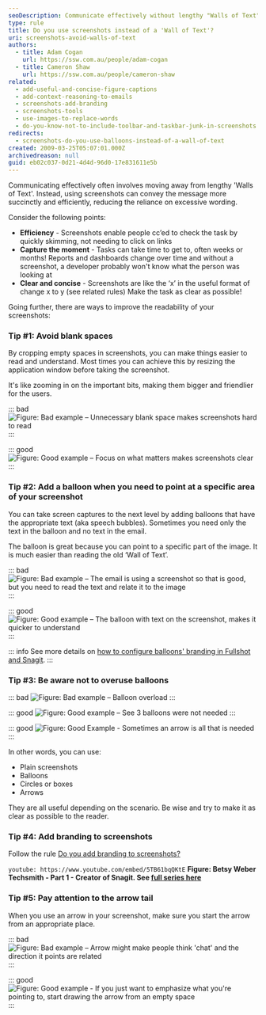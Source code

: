 ```yaml
---
seoDescription: Communicate effectively without lengthy "Walls of Text" by using screenshots as a concise and efficient way to convey messages.
type: rule
title: Do you use screenshots instead of a 'Wall of Text'?
uri: screenshots-avoid-walls-of-text
authors:
  - title: Adam Cogan
    url: https://ssw.com.au/people/adam-cogan
  - title: Cameron Shaw
    url: https://ssw.com.au/people/cameron-shaw
related:
  - add-useful-and-concise-figure-captions
  - add-context-reasoning-to-emails
  - screenshots-add-branding
  - screenshots-tools
  - use-images-to-replace-words
  - do-you-know-not-to-include-toolbar-and-taskbar-junk-in-screenshots
redirects:
  - screenshots-do-you-use-balloons-instead-of-a-wall-of-text
created: 2009-03-25T05:07:01.000Z
archivedreason: null
guid: eb02c037-0d21-4d4d-96d0-17e831611e5b
---
```


Communicating effectively often involves moving away from lengthy 'Walls of Text'. Instead, using screenshots can convey the message more succinctly and efficiently, reducing the reliance on excessive wording.

Consider the following points:

* **Efficiency** - Screenshots enable people cc’ed to check the task by quickly skimming, not needing to click on links
* **Capture the moment** - Tasks can take time to get to, often weeks or months! Reports and dashboards change over time and without a screenshot, a developer probably won't know what the person was looking at
* **Clear and concise** - Screenshots are like the ‘x’ in the useful format of change x to y (see related rules) Make the task as clear as possible!

<!--endintro-->

Going further, there are ways to improve the readability of your screenshots:

### Tip #1: Avoid blank spaces

By cropping empty spaces in screenshots, you can make things easier to read and understand. Most times you can achieve this by resizing the application window before taking the screenshot.

It's like zooming in on the important bits, making them bigger and friendlier for the users.

::: bad
![Figure: Bad example – Unnecessary blank space makes screenshots hard to read](screenshot-blank-bad.png)
:::

::: good
![Figure: Good example – Focus on what matters makes screenshots clear](screenshot-blank-good.png)
:::

### Tip #2: Add a balloon when you need to point at a specific area of your screenshot

You can take screen captures to the next level by adding balloons that have the appropriate text (aka speech bubbles). Sometimes you need only the text in the balloon and no text in the email.

The balloon is great because you can point to a specific part of the image. It is much easier than reading the old ‘Wall of Text’.

::: bad
![Figure: Bad example – The email is using a screenshot so that is good, but you need to read the text and relate it to the image](BalloonBadExample.jpg)
:::

::: good
![Figure: Good example – The balloon with text on the screenshot, makes it quicker to understand](BalloonGoodExample.jpg)
:::

::: info
See more details on [how to configure balloons' branding in Fullshot and Snagit](/screenshots-add-branding).
:::

### Tip #3: Be aware not to overuse balloons

::: bad
![Figure: Bad example – Balloon overload](balloon-overload.jpg)
:::

::: good
![Figure: Good example – See 3 balloons were not needed](balloon-not-needed.JPG)
:::

::: good
![Figure: Good Example - Sometimes an arrow is all that is needed](arrow_example.png)
:::

In other words, you can use:

* Plain screenshots
* Balloons
* Circles or boxes
* Arrows

They are all useful depending on the scenario. Be wise and try to make it as clear as possible to the reader.

### Tip #4: Add branding to screenshots

Follow the rule [Do you add branding to screenshots?](/screenshots-add-branding)

`youtube: https://www.youtube.com/embed/5TB61bqQKtE`
**Figure: Betsy Weber Techsmith - Part 1 - Creator of Snagit. See [full series here](http://tv.ssw.com/204/betsy-weber-teched-interview)**

### Tip #5: Pay attention to the arrow tail

When you use an arrow in your screenshot, make sure you start the arrow from an appropriate place.

::: bad
![Figure: Bad example – Arrow might make people think 'chat' and the direction it points are related](ArrowBadExample.png)
:::

::: good
![Figure: Good example - If you just want to emphasize what you're pointing to, start drawing the arrow from an empty space](ArrowGoodExample.png)
:::
